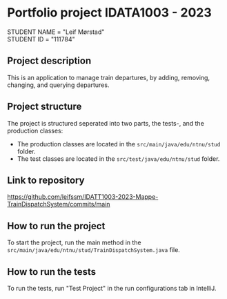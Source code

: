 # Portfolio project IDATA1003 - 2023

STUDENT NAME = "Leif Mørstad"  
STUDENT ID = "111784"

## Project description

This is an application to manage train departures, by adding, removing, changing, and querying departures.

## Project structure

The project is structured seperated into two parts, the tests-, and the production classes:

 - The production classes are located in the `src/main/java/edu/ntnu/stud` folder.
 - The test classes are located in the `src/test/java/edu/ntnu/stud` folder.

## Link to repository

https://github.com/leifssm/IDATT1003-2023-Mappe-TrainDispatchSystem/commits/main

## How to run the project

To start the project, run the main method in the `src/main/java/edu/ntnu/stud/TrainDispatchSystem.java` file.

## How to run the tests

To run the tests, run "Test Project" in the run configurations tab in IntelliJ.
